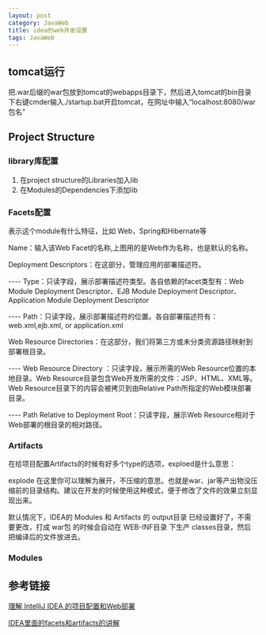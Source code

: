 ```yaml
---
layout: post
category: JavaWeb
title: idea的web开发设置
tags: JavaWeb
---
```


## tomcat运行
把.war后缀的war包放到tomcat的webapps目录下，然后进入tomcat的bin目录下右键cmder输入./startup.bat开启tomcat，在网址中输入“localhost:8080/war包名”

## Project Structure

### library库配置
1. 在project structure的Libraries加入lib
2. 在Modules的Dependencies下添加lib

### Facets配置
表示这个module有什么特征，比如 Web，Spring和Hibernate等

Name：输入该Web Facet的名称,上图用的是Web作为名称，也是默认的名称。

Deployment Descriptors：在这部分，管理应用的部署描述符。

---- Type：只读字段，展示部署描述符类型。各自依赖的facet类型有：Web Module Deployment Descriptor、EJB Module Deployment Descriptor、 Application Module Deployment Descriptor

---- Path：只读字段，展示部署描述符的位置。各自部署描述符有：web.xml,ejb.xml, or application.xml

Web Resource Directories：在这部分，我们将第三方或未分类资源路径映射到部署根目录。

---- Web Resource Directory ：只读字段，展示所需的Web Resource位置的本地目录。Web Resource目录包含Web开发所需的文件：JSP、HTML、XML等。Web Resource目录下的内容会被拷贝到由Relative Path所指定的Web模块部署目录。

---- Path Relative to Deployment Root：只读字段，展示Web Resource相对于Web部署的根目录的相对路径。

### Artifacts
在给项目配置Artifacts的时候有好多个type的选项，exploed是什么意思：

explode 在这里你可以理解为展开，不压缩的意思。也就是war、jar等产出物没压缩前的目录结构。建议在开发的时候使用这种模式，便于修改了文件的效果立刻显现出来。

默认情况下，IDEA的 Modules 和 Artifacts 的 output目录 已经设置好了，不需要更改，打成 war包 的时候会自动在 WEB-INF目录 下生产 classes目录，然后把编译后的文件放进去。


### Modules



## 参考链接
[理解 IntelliJ IDEA 的项目配置和Web部署](https://www.cnblogs.com/deng-cc/p/6416332.html)

[IDEA里面的facets和artifacts的讲解](https://www.cnblogs.com/poilk/p/6529347.html)